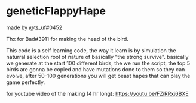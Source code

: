 # geneticFlappyHape

made by @ts_uf#0452

Thx for Bad#3911 for making the head of the bird.

This code is a self learning code, the way it learn is by simulation the naturral selection rool of nature of basically "the strong survive".
basically we generate at the start 100 different birds, the we run the script, the top 5 birds are  gonna be copied and have mutations done to them
so they can evolve, after 50-100 generations you will get beast hapes that can play the game perfectly.

for youtube video of the making (4 hr long): https://youtu.be/FZiRRxj6BXE
